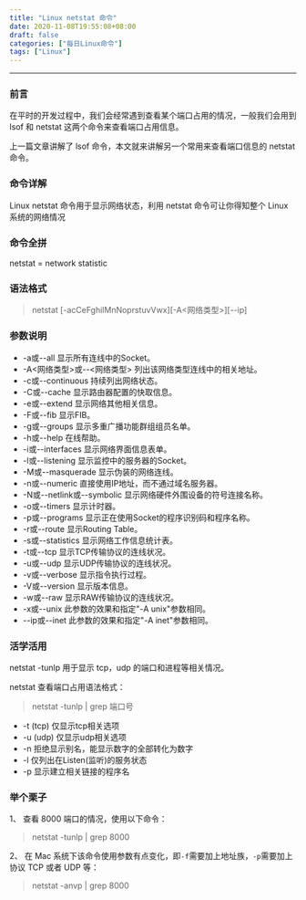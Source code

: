 ```yaml
---
title: "Linux netstat 命令"
date: 2020-11-08T19:55:08+08:00
draft: false
categories: ["每日Linux命令"]
tags: ["Linux"]
---
```


---

### 前言

在平时的开发过程中，我们会经常遇到查看某个端口占用的情况，一般我们会用到 lsof 和 netstat 这两个命令来查看端口占用信息。

上一篇文章讲解了 lsof 命令，本文就来讲解另一个常用来查看端口信息的 netstat 命令。

### 命令详解

Linux netstat 命令用于显示网络状态，利用 netstat 命令可让你得知整个 Linux 系统的网络情况

### 命令全拼

netstat = network statistic

### 语法格式

> netstat [-acCeFghilMnNoprstuvVwx][-A<网络类型>][--ip]

### 参数说明

- -a或--all 显示所有连线中的Socket。
- -A<网络类型>或--<网络类型> 列出该网络类型连线中的相关地址。
- -c或--continuous 持续列出网络状态。
- -C或--cache 显示路由器配置的快取信息。
- -e或--extend 显示网络其他相关信息。
- -F或--fib 显示FIB。
- -g或--groups 显示多重广播功能群组组员名单。
- -h或--help 在线帮助。
- -i或--interfaces 显示网络界面信息表单。
- -l或--listening 显示监控中的服务器的Socket。
- -M或--masquerade 显示伪装的网络连线。
- -n或--numeric 直接使用IP地址，而不通过域名服务器。
- -N或--netlink或--symbolic 显示网络硬件外围设备的符号连接名称。
- -o或--timers 显示计时器。
- -p或--programs 显示正在使用Socket的程序识别码和程序名称。
- -r或--route 显示Routing Table。
- -s或--statistics 显示网络工作信息统计表。
- -t或--tcp 显示TCP传输协议的连线状况。
- -u或--udp 显示UDP传输协议的连线状况。
- -v或--verbose 显示指令执行过程。
- -V或--version 显示版本信息。
- -w或--raw 显示RAW传输协议的连线状况。
- -x或--unix 此参数的效果和指定"-A unix"参数相同。
- --ip或--inet 此参数的效果和指定"-A inet"参数相同。

### 活学活用

netstat -tunlp 用于显示 tcp，udp 的端口和进程等相关情况。

netstat 查看端口占用语法格式：
> netstat -tunlp | grep 端口号

- -t (tcp) 仅显示tcp相关选项
- -u (udp) 仅显示udp相关选项
- -n 拒绝显示别名，能显示数字的全部转化为数字
- -l 仅列出在Listen(监听)的服务状态
- -p 显示建立相关链接的程序名

### 举个栗子

1、 查看 8000 端口的情况，使用以下命令：

> netstat -tunlp | grep 8000

2、 在 Mac 系统下该命令使用参数有点变化，即`-f`需要加上地址族，`-p`需要加上协议 TCP 或者 UDP 等：

> netstat -anvp | grep 8000

